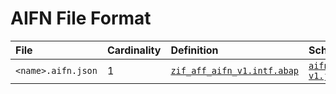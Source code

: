 # AIFN File Format

File | Cardinality | Definition | Schema | Example
:--- | :--- | :--- | :--- | :---
`<name>.aifn.json` | 1 | [`zif_aff_aifn_v1.intf.abap`](./type/zif_aff_aifn_v1.intf.abap) | [`aifn-v1.json`](./aifn-v1.json) | [`z_aff_example_aifn.aifn.json`](./examples/z_aff_example_aifn.aifn.json)

